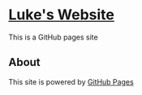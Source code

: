 # [Luke's Website](https://lukea27113.github.io/)
This is a GitHub pages site
## About
This site is powered by [GitHub Pages](https://pages.github.com/)
